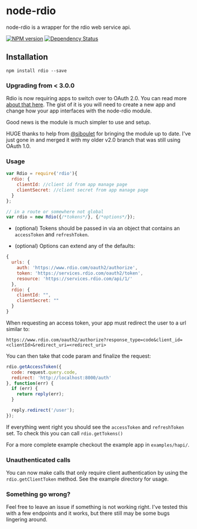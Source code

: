 # node-rdio

node-rdio is a wrapper for the rdio web service api.

[![NPM version](https://badge.fury.io/js/rdio.png)](http://badge.fury.io/js/rdio)
[![Dependency Status](https://david-dm.org/dawnerd/node-rdio.png)](https://david-dm.org/dawnerd/node-rdio.png)

## Installation

`npm install rdio --save`

### Upgrading from < 3.0.0

Rdio is now requiring apps to switch over to OAuth 2.0. You can read more [about that here](http://www.rdio.com/developers/docs/web-service/oauth2/index/). The gist of it is you will need to create a new app and change how your app interfaces with the node-rdio module.

Good news is the module is much simpler to use and setup.

HUGE thanks to help from [@siboulet](https://github.com/siboulet) for bringing the module up to date. I've just gone in and merged it with my older v2.0 branch that was still using OAuth 1.0.

### Usage

```js
var Rdio = require('rdio'){
  rdio: {
    clientId: //client id from app manage page
    clientSecret: //client secret from app manage page
  }
};

// in a route or somewhere not global
var rdio = new Rdio({/*tokens*/}, {/*options*/});
```

 - (optional) Tokens should be passed in via an object that contains an `accessToken` and `refreshToken`.

 - (optional) Options can extend any of the defaults:

```js
{
  urls: {
    auth: 'https://www.rdio.com/oauth2/authorize',
    token: 'https://services.rdio.com/oauth2/token',
    resource: 'https://services.rdio.com/api/1/'
  },
  rdio: {
    clientId: "",
    clientSecret: ""
  }
}
```

When requesting an access token, your app must redirect the user to a url similar to:
```
https://www.rdio.com/oauth2/authorize?response_type=code&client_id=<clientId>&redirect_uri=<redirect_uri>
```

You can then take that code param and finalize the request:

```js
rdio.getAccessToken({
  code: request.query.code,
  redirect: 'http://localhost:8000/auth'
}, function(err) {
  if (err) {
    return reply(err);
  }

  reply.redirect('/user');
});
```

If everything went right you should see the `accessToken` and `refreshToken` set. To check this you can call `rdio.getTokens()`

For a more complete example checkout the example app in `examples/hapi/`.

### Unauthenticated calls

You can now make calls that only require client authentication by using the `rdio.getClientToken` method. See the example  directory for usage.

### Something go wrong?

Feel free to leave an issue if something is not working right. I've tested this with a few endpoints and it works, but there still may be some bugs lingering around.
